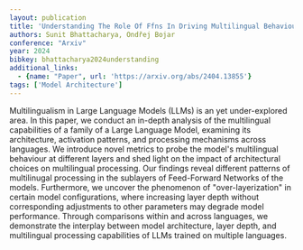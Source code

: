 ```yaml
---
layout: publication
title: 'Understanding The Role Of Ffns In Driving Multilingual Behaviour In Llms'
authors: Sunit Bhattacharya, Ondřej Bojar
conference: "Arxiv"
year: 2024
bibkey: bhattacharya2024understanding
additional_links:
  - {name: "Paper", url: 'https://arxiv.org/abs/2404.13855'}
tags: ['Model Architecture']
---
```

Multilingualism in Large Language Models (LLMs) is an yet under-explored
area. In this paper, we conduct an in-depth analysis of the multilingual
capabilities of a family of a Large Language Model, examining its architecture,
activation patterns, and processing mechanisms across languages. We introduce
novel metrics to probe the model's multilingual behaviour at different layers
and shed light on the impact of architectural choices on multilingual
processing.
  Our findings reveal different patterns of multilinugal processing in the
sublayers of Feed-Forward Networks of the models. Furthermore, we uncover the
phenomenon of "over-layerization" in certain model configurations, where
increasing layer depth without corresponding adjustments to other parameters
may degrade model performance. Through comparisons within and across languages,
we demonstrate the interplay between model architecture, layer depth, and
multilingual processing capabilities of LLMs trained on multiple languages.
